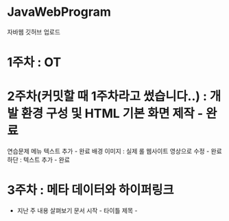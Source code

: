 # JavaWebProgram

자바웹 깃허브 업로드

# 1주차 : OT

# 2주차(커밋할 때 1주차라고 썼습니다..) : 개발 환경 구성 및 HTML 기본 화면 제작 - 완료

연습문제
메뉴 텍스트 추가 - 완료
배경 이미지 : 실제 롤 웹사이트 영상으로 수정 - 완료
하단 : 텍스트 추가 - 완료

# 3주차 : 메타 데이터와 하이퍼링크

- 지난 주 내용 살펴보기
  문서 시작 - <html>
  타이틀 제목 - <title>
  문서 몸체 - <body>
  문장 정렬 - <div>
  문장 크기 - <h1> ~ <h6>
  이미지 삽입 - <img>
  밑줄 - <hr>

- 이번주 진도

  하이퍼링크 <a>로 <img>를 감싸 클릭했을 때 지정한 주소가 열리도록 설정
  <table>태그로 표 생성 및 표 배경, 색상, 크기 지정
  colspan, rowspan
  부트스트랩 연동, 네비게이션 바, 드롭다운 메뉴

- 3주차 응용문제 풀기
  표 작성 후 이미지, '롤 웹사이트 접속하기' 텍스트에 하이퍼링크 달기 완료

- 3주차 연습문제
  1. 네이게이션 바 메뉴 드롭다운 메뉴 3개에 링크 추가
     완료 : 롤 커뮤니티 , 다운로드, 깃허브 페이지로 이동하도록 각 주소 추가
  2. 네비게이션 바 색상 변경
     완료 : 색상 dark로 변경
  3. 테이블에 색상 적용하기
     완료 : table-primary 색으로 변경

# 4주차 : 자바스크립트 기초

- 지난 주 내용 살펴보기
  메타 태그의 추가 위치는? - <head>태그 내부
  하이퍼링크 - <a>
  Link와 하이퍼링크의 차이점? - Link: 외부 데이터를 참조하는 태그 / <a> : 웹사이트에 접근하는 태그
  Bootstrap연동에 추가된 태그 3가지 : link, script, meta
  기본 레이아웃 영역을 무엇이라 하는가? : <div> 태그/ 전체 구조를 의미한다면 header, main, footer
  디자인 템플릿 지정에 필요한 것은? : meta-viewport, css, script
  표 병합을 위한 속성 2가지 : colspan, rowspan

- 이번주 진도
  자바 스크립트와 html 연동 방법 - script태그
  document / getElementById / addEventListener
  alert
  defer속성

- 4주차 연습문제
  자바스크립트 수정하기
  1. 현재 클릭 이벤트 식별자 값 : search_btn
     js 식별자값 search_button_msg로 수정완료
  2. html 버튼 클릭 id 식별자 동일하게 수정완료
  3. search_message() 2개 이상 추가완료
     추가 시 에러 발생 X
     우선순위는 가장 마지막에 작성된 함수가 앞의 함수를 덮어써 가장 높음
  4. search_message()에 변수를 추가
     let변수 활용하여 문자열 "검색을 수행합니다"를 msg변수로 저장 완료
     alert(msg)로 변수를 출력하는 형태로 수정
     .
- 응용문제 풀기 (pdf에 없음)

# 5주차 : 자바스크립트 기초 2

- 지난주 내용 살펴보기
  자바스크립트를 추가하는 태그? - <script>
  파일로 작성된 자바스크립트는 어디에 추가되는가? - <head>태그 내부
  자바스크립트가 제어하느 ㄴ트리구조 문서를 무엇이라 하는가? - DOM
  자바스크립트 변수 선언 방법 3가지 - let, const, var
  ES6 표준 이후 안전성을 위해 추가된 변수 선언 방식은? - let, const
  문서의 최상위 문서의 객체 이름은? - document
  문서의 객체 식별자를 인식하는 메서드는? - getElementById
  마우스 이벤트중 더블 클릭의 이름은? - dbclick

- 이번주 진도
  데이터 타입
  popup창 구현
  popup창에 날짜 함수 추가
  이미지 호버 기능

- 5주차 연습문제
  자바스크립트 수정하기

  1. 공백 검사 결과 문자 길이 0이면 함수 중단.
     trim()으로 앞뒤 공백을 제거하고, if문으로 검색어의 길이가 0일때 검색어를 입력하라는 alert와 함께 false 반환
  2. 비속어 검사 결과 비속어가 포함되면 함수 중단.
     if문과 반복문으로 배열 내에 있는 비속어가 감지되면 부적절한 단어가 포함됐다는 alert와 함께 fasle 반환

- 응용 문제 풀기 (pdf에 없음)

# 6주차 : Form을 통한 데이터 전송

- 지난주 내용 살펴보기
  js의 참조 데이터 타입은? 2개 이상 - 객체, 배열
  Undified 데이터 타입의 특징은? - 값이 할당 되지 않은 변수
  문자열과 변수를 조합하여 출력하는 방법을 무엇이라 하는가 - 템플릿 리터럴
  Get / Post 2가지 전송방식의 핵심 차이점은? - get : 데이터가 주소에 노출됨, post : 데이터가 본문에 포함되어 전송됨
  페이지 요청에 UTF-8 인코딩 처리 전용 함수는? - encodeURIComponent
  페이지 로딩과 동시에 js를 호출하는 속성은? - onload
  상대경로를 지정하는 경우 상위 폴더를 지정하는 방법은? - ../
  자바스크립트의 핵심 타이머 함수는? - setTimeout,

- 이번주 진도
  화살표 함수 = () => {}
  호이스팅
  팝업창 카운트 다운 추가
  부트스트랩을 활용한 로그인폼 구현
  로그인 폼 공백체크
  로그인 후 페이지, 로그아웃 페이지 구현

- 응용문제 풀기
  기존 login.html 전체 코드를 가져와 pdf의 그림과 같은 형태로 수정 완료
  onclick 속성을 사용해 로그아웃 버튼 클릭 시 index.html로 돌아오도록 구현 완료

- 6주차 연습문제
  1. 로그인, 로그아웃 등 팝업창 .js연동 부분 모두 제거 완료.
  2. index.html을 제외한 모든 html 파일은 로그인 관련은 로그인 폴더로, 팝업관련은 popup으로 정리
     부트스트랩, head, footer의 소스코드 일관성 확인 완료
  3. 소스코드 정렬 확인
     들여쓰기 정렬 2칸으로 설정해 정렬
     확장 프로그램 'prettier' 사용해 정렬 및 가독성 좋게 수정

# 7주차 중간 공지

진도 내용 없음

# 8주차 중간고사

진도 내용 없음

# 9주차 : 입력 필터링 및 데이터 저장

- 지난주 내용 살펴보기
  Es6 버전 화살표 함수에서 사용 제한된 함수는? - this()
  기존 function이나 var등 선언 위치에 상관없이 인식하는 기능은? - hoisting
  Form 전송 시에 get 방식으로 url에 파라미터를 전송하기 위한 추가 속성은? - method ="get"
  Label 태그의 주요기능은? - 해당 input창에 커서 focus
  입력값의 공백을 제거하는 함수는? - trim()
  Form도 이름을 지정하여 하나의 식별자로 정의할 수 있는가? - O / name
  자바스크립트 내부에서 submit 하는데 html에서 버튼의 type은? - type = "submit"
  값 비교에 ===는 무엇을 더 검사하는가? - 값, 타입

- 이번주 진도
  정규표현식, 특수문자 및 문자 길이 체크
  dompurify 라이브러리로 XSS 공격 방지

- 응용 문제 풀기
  login.js의 check_input함수 수정

  1. 이메일 10글자 이하, 패스워드 15글자 이하로 수정 - 완료
  2. 로그인 입력 제한. 3글자 이상 반복입력, 연속되는 숫자 2개이상 반복 입력 못하도록 코드 작성 - 완료

- 지난주 내용 살펴보기
  정규 표현식의 문자열을 검사하는 함수는? - match()
  쉡 스크립팅에서 명령 실행 순서를 나타내는 특수문자는? - |
  정규표현식에서 한개 이상을 나타내는 기호 표현은? - +
  특수문자를 필터링해야하는 이유는? - XSS 악성 스크립트 공격 방지
  DOMPurify 라이브러리의 핵심 검사함수는? - sanitize()
  쉘 스크립팅에서 명령 구분 명령을 구분하는 특수문자는? - ;

- 이번주 진도 2
  쿠키 - 팝업창 X일 보지 않기 설정
  팝업창 내 체크박스 체크 시 창이 닫히고 쿠키가 생성되는 기능 구현

- 9주차 연습문제 : 개인 문제 풀기
  1. 3~6주차 연습문제 진행도 확인 - 완료
  2. Readme.md 정리 완료
